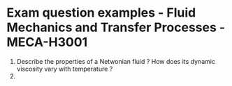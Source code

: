 # Exam question examples - Fluid Mechanics and Transfer Processes - MECA-H3001

1. Describe the properties of a Netwonian fluid ? How does its dynamic viscosity vary with temperature ?
2. 



